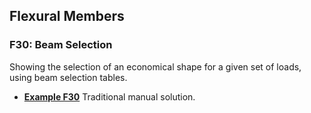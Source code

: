 ## Flexural Members

### F30: Beam Selection

Showing the selection of an economical shape for a given set of loads,
using beam selection tables.

- **[Example F30](F30-flexure.pdf)** Traditional manual solution.



